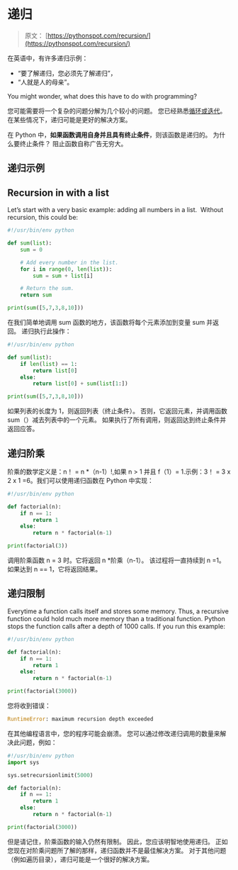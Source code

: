 # 递归

> 原文： [https://pythonspot.com/recursion/](https://pythonspot.com/recursion/)

在英语中，有许多递归示例：

*   “要了解递归，您必须先了解递归”，
*   “人就是人的母亲”。

You might wonder, what does this have to do with programming?

您可能需要将一个复杂的问题分解为几个较小的问题。 您已经熟悉[循环或迭代](https://pythonspot.com/loops/)。 在某些情况下，递归可能是更好的解决方案。

在 Python 中，**如果函数调用自身并且具有终止条件**，则该函数是递归的。 为什么要终止条件？ 阻止函数自称广告无穷大。

## 递归示例

## Recursion in with a list

Let’s start with a very basic example: adding all numbers in a list.  Without recursion, this could be:

```py
#!/usr/bin/env python

def sum(list):
    sum = 0

    # Add every number in the list.
    for i in range(0, len(list)):
        sum = sum + list[i]

    # Return the sum.
    return sum

print(sum([5,7,3,8,10]))

```

在我们简单地调用 sum 函数的地方，该函数将每个元素添加到变量 sum 并返回。 递归执行此操作：

```py
#!/usr/bin/env python

def sum(list):
    if len(list) == 1:
        return list[0]
    else:
        return list[0] + sum(list[1:])

print(sum([5,7,3,8,10]))

```

如果列表的长度为 1，则返回列表（终止条件）。 否则，它返回元素，并调用函数 sum（）减去列表中的一个元素。 如果执行了所有调用，则返回达到终止条件并返回应答。

## 递归阶乘

阶乘的数学定义是：n！ = n *（n-1）!,如果 n &gt; 1 并且 f（1）= 1.示例：3！ = 3 x 2 x 1 =6。我们可以使用递归函数在 Python 中实现：

```py
#!/usr/bin/env python

def factorial(n):
    if n == 1:
        return 1
    else:
        return n * factorial(n-1)

print(factorial(3))

```

调用阶乘函数 n = 3 时。它将返回 n *阶乘（n-1）。 该过程将一直持续到 n =1。如果达到 n == 1，它将返回结果。

## 递归限制

Everytime a function calls itself and stores some memory. Thus, a recursive function could hold much more memory than a traditional function. Python stops the function calls after a depth of 1000 calls. If you run this example:

```py
#!/usr/bin/env python

def factorial(n):
    if n == 1:
        return 1
    else:
        return n * factorial(n-1)

print(factorial(3000))

```

您将收到错误：

```py
RuntimeError: maximum recursion depth exceeded

```

在其他编程语言中，您的程序可能会崩溃。 您可以通过修改递归调用的数量来解决此问题，例如：

```py
#!/usr/bin/env python
import sys

sys.setrecursionlimit(5000)

def factorial(n):
    if n == 1:
        return 1
    else:
        return n * factorial(n-1)

print(factorial(3000))

```

但是请记住，阶乘函数的输入仍然有限制。 因此，您应该明智地使用递归。 正如您现在对阶乘问题所了解的那样，递归函数并不是最佳解决方案。 对于其他问题（例如遍历目录），递归可能是一个很好的解决方案。